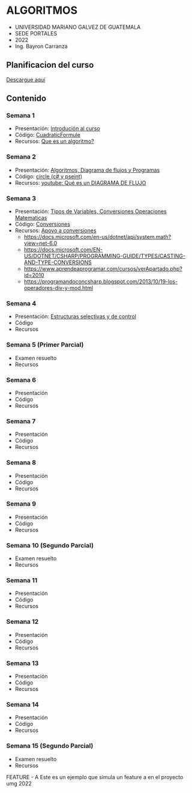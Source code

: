 # ALGORITMOS

* UNIVERSIDAD MARIANO GALVEZ DE GUATEMALA
* SEDE PORTALES
* 2022
* Ing. Bayron Carranza


## Planificacion del curso
[Descargue aquí](https://docs.google.com/spreadsheets/d/1dhTkwJl1TGAhlQyqhYz2IhJkhwDJ2M2YuYUjln04xJI/edit?usp=sharing)

## Contenido

### Semana 1
-   Presentación: [Introdución al curso](https://view.genial.ly/5f0210dcb9ee450d8ba025c5/presentation-algortimos-semana-1)
-   Código: [CuadraticFormule](https://github.com/bcarranza/algorithms-umg-2022/tree/main/semana1/cuadraticFormule)
-   Recursos: [Que es un algoritmo?](https://www.youtube.com/watch?v=U3CGMyjzlvM)

### Semana 2
-   Presentación: [Algoritmos, Diagrama de flujos y Programas](https://www.canva.com/design/DAD6yz5I1Fw/mOTtvx7GTgWHFqqYZAViaA/view?utm_content=DAD6yz5I1Fw&utm_campaign=designshare&utm_medium=link&utm_source=publishsharelink)
-   Código: [circle (c# y pseint)](https://github.com/bcarranza/algorithms-umg-2022/tree/main/semana2)
-   Recursos: [youtube: Qué es un DIAGRAMA DE FLUJO](https://www.youtube.com/watch?v=Kucgc6NpGwc)

### Semana 3
-   Presentación: [Tipos de Variables, Conversiones Operaciones Matematicas](https://www.canva.com/design/DAD7dKHy3so/QkcY_qtgdURgiXYSAutV-g/view?utm_content=DAD7dKHy3so&utm_campaign=designshare&utm_medium=link&utm_source=publishsharelink)
-   Código: [Conversiones](https://github.com/bcarranza/algorithms-umg-2022/tree/main/semana3)
-   Recursos: [Apoyo a conversiones](https://www.youtube.com/watch?v=aVRnPB70JOI)
    - https://docs.microsoft.com/en-us/dotnet/api/system.math?view=net-6.0
    - https://docs.microsoft.com/EN-US/DOTNET/CSHARP/PROGRAMMING-GUIDE/TYPES/CASTING-AND-TYPE-CONVERSIONS
    - https://www.aprendeaprogramar.com/cursos/verApartado.php?id=2010
    - https://programandoconcsharp.blogspot.com/2013/10/19-los-operadores-div-y-mod.html 
### Semana 4
-   Presentación: [Estructuras selectivas y de control](https://www.canva.com/design/DAD7dKHy3so/QkcY_qtgdURgiXYSAutV-g/view?utm_content=DAD7dKHy3so&utm_campaign=designshare&utm_medium=link&utm_source=publishsharelink#12)
-   Código
-   Recursos

### Semana 5 (Primer Parcial)
-   Examen resuelto
-   Recursos

### Semana 6
-   Presentación
-   Código
-   Recursos

### Semana 7
-   Presentación
-   Código
-   Recursos

### Semana 8
-   Presentación
-   Código
-   Recursos

### Semana 9
-   Presentación
-   Código
-   Recursos

### Semana 10 (Segundo Parcial)
-   Examen resuelto
-   Recursos

### Semana 11
-   Presentación
-   Código
-   Recursos

### Semana 12
-   Presentación
-   Código
-   Recursos

### Semana 13
-   Presentación
-   Código
-   Recursos

### Semana 14
-   Presentación
-   Código
-   Recursos

### Semana 15 (Segundo Parcial)
-   Examen resuelto
-   Recursos







FEATURE -  A
Este es un ejemplo que simula un feature a en el proyecto umg 2022
